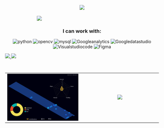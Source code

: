 <div align="center">
  <a href="https://github.com/Aryanutkarsh">
    <img src="Header profile.gif">
  </a>
</div>

<br>
<div align="Right">
  <a href="https://github.com/Aryanutkarsh">
    <img align="right" width="400" src="https://cdn.jsdelivr.net/gh/Aryanutkarsh/Aryanutkarsh/20230408_002623.png">
  </a>
</div>
<br>
<h3 align="center">I can work with:</h3>
<p align="center">
      <img src="https://www.vectorlogo.zone/logos/python/python-icon.svg" alt="python" width="55" height="55 >
  <img src="https://www.vectorlogo.zone/logos/webflow/webflow-icon.svg" alt="webflow" width="55" height="55">
   <img src="https://www.vectorlogo.zone/logos/opencv/opencv-icon.svg" alt="opencv" width="55" height="55">
      <img src="https://www.vectorlogo.zone/logos/mysql/mysql-icon.svg" alt="mysql" width="45" height="55">
  <img src="https://www.vectorlogo.zone/logos/google_analytics/google_analytics-icon.svg" alt="Googleanalytics" width="45" height="55"/>
  <img src="https://cdn.cdnlogo.com/logos/g/40/google-data-studio.svg" alt="Googledatastudio" width="45" height="55"/>
<img src="https://www.vectorlogo.zone/logos/visualstudio_code/visualstudio_code-icon.svg" alt="Visualstudiocode" width="45" height="55"/>
<img src="https://www.vectorlogo.zone/logos/figma/figma-icon.svg" alt="Figma" width="45" height="55"/>                                                                                                                                       
</p>

<p align="left">
  <a href="https://github.com/Aryanutkarsh">
  <img width="49.5%" src="https://github-readme-stats.vercel.app/api?username=aryanutkarsh&show_icons=true&theme=gruvbox&hide_border=true" />
    <img width="49.5%" src="https://github-readme-streak-stats.herokuapp.com/?user=aryanutkarsh&theme=gruvbox&hide_border=true" />
  </a>
</p>
<br>

<div align=Center>
<table>
    <td align="Left" width="600">
<img src="https://raw.githubusercontent.com/Aryanutkarsh/Aryanutkarsh/main/profile-3d-contrib/profile-night-view.svg">
<br>
 </td>
  <td align="Center" width="600">
<a href="https://github.com/Aryanutkarsh">
<img src = "https://cdn.jsdelivr.net/gh/Aryanutkarsh/Aryanutkarsh/cool.jpg" width = 400px>
</a>
<br>
</td>
</table>
</div>
<!---<div align ="center"><img width="150%" src="https://raw.githubusercontent.com/Aryanutkarsh/Aryanutkarsh/output/github-contribution-grid-snake.svg"></div>
--->
